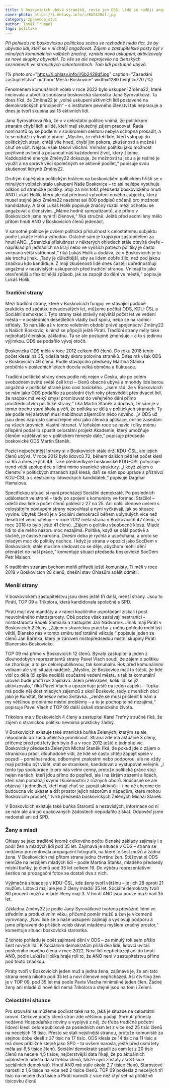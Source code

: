 ```yaml
---
title: V Boskovicích ubývá straníků, roste jen ODS. Lidé se raději angažují bez členství
cover-photo: https://i.ohlasy.info/i/6b2428df.jpg
category: zpravodajství
author: Tomáš Trumpeš
tags: politika
---
```


*Při pohledu na boskovickou politickou scénu se rozhodně nedá říct, že by ubývalo lidí, kteří se v ní chtějí angažovat. Zájem o zastupitelské posty byl v minulých komunálních volbách značný, vznikla nová uskupení, aktivizovaly se nové skupiny obyvatel. To vše se ale neprojevilo na členských seznamech ve stranických sekretariátech. Tam lidí postupně ubývá.*

{% photo src="https://i.ohlasy.info/i/6b2428df.jpg" caption="Zasedání zastupitelstva" author="Město Boskovice" width=1280 height=720 /%}

Fenoménem komunálních voleb v roce 2022 bylo uskupení Změna22, které iniciovala a utvořila současná boskovická starostka Jana Syrovátková. Ta dnes říká, že Změna22 je „volné uskupení aktivních lidí postavené na demokratických principech“ – s institutem pevného členství tak nepracuje a dnes je tvoří skupina asi 15 aktivních lidí.

Jana Syrovátková říká, že v v celostátní politice vnímá, že politickým stranám chybí lídři a lidé, kteří mají skutečný zájem pracovat. Řada nominantů by se podle ní v soukromém sektoru nebyla schopna prosadit, a to se odráží i v kvalitě práce. „Myslím, že někteří lidé, kteří vstupují do politických stran, chtějí vše hned, chybí jim pokora, zkušenosti a možná i chuť se učit. Nejsou však takoví všichni. Vnímám politiku jako možnost pozitivně ovlivnit a posunout náš každodenní život, který žijeme. Každopádně energie Změny22 dokazuje, že možnosti tu jsou a je reálné je využít a na správě věcí společných se aktivně podílet,“ popisuje svou zkušenost lídryně Změny22.

Druhým úspěšným politickým hráčem na boskovickém politickém hřišti se v minulých volbách stalo uskupení Naše Boskovice – to asi nejlépe vystihuje odklon od stranické politiky. Stojí za ním totiž předseda boskovického hnutí ANO Lukáš Holík, který ale dal přednost vytvoření nového subjektu, který musel stejně jako Změna22 nasbírat asi 800 podpisů občanů pro možnost kandidatury. A také Lukáš Holík popisuje značný rozdíl mezi ochotou se angažovat a členstvím. „Máme hodně sympatizantů, ale přímo v Boskovicích jsme nyní tři členové,“ říká stručně. Ještě před sedmi lety mělo přitom hnutí ANO v Boskovicích členů jedenáct.

V samotné politice je ovšem politická příslušnost k celostátnímu subjektu podle Lukáše Holíka výhodou. Ostatně sám je krajským zastupitelem za hnutí ANO. „Stranická příslušnost v některých ohledech stále otevírá dveře – například při jednáních na kraji nebo ve vyšších patrech politiky je často vnímaná větší vstřícnost,“ říká Lukáš Holík a dodává, že v Boskovicích je to ale trochu jinak. „Tady je důležitější, aby se lidem dobře žilo, než pod jakou značkou kdo kandiduje. Z mojí zkušenosti lidé dnes častěji upřednostňují angažmá v nezávislých uskupeních před tradiční stranou. Vnímají to jako otevřenější a flexibilnější způsob, jak se zapojit do dění ve městě,“ popisuje Lukáš Holík.

### Tradiční strany

Mezi tradiční strany, které v Boskovicích fungují ve stávající podobě prakticky od začátku devadesátých let, můžeme počítat ODS, KDU-ČSL a Sociální demokracii. Tyto strany také strávily největší počet let ve vedení města – v posledních desetiletích vládly buď spolu, nebo se na radnici střídaly. To narušilo až v tomto volebním období právě spojenectví Změny22 a Našich Boskovic, k nimž se připojili ještě Piráti. Tradiční strany měly také nejbohatší členskou základnu. Ta se ale postupně zmenšuje – a to s jedinou výjimkou. ODS se podařilo vývoj otočit.

Boskovická ODS měla v roce 2012 celkem 60 členů. Do roku 2018 tento počet klesal na 35, odešla tedy skoro polovina straníků. Dnes má však ODS v Boskovicích 46 členů. Podle stávajícího předsedy Martina Staňka proběhla v posledních letech docela velká obměna a fluktuace. 

Tradiční politické strany dnes podle něj nejen v Česku, ale po celém svobodném světě světě čelí krizi – členů obecně ubývá a mnohdy lidé berou angažmá v politické straně jako cosi toxického. „Jsem rád, že v Boskovicích se nám jako ODS podařilo za poslední čtyři roky přesvědčit přes dvacet lidí, že naopak má velký smysl promlouvat do veřejného dění přímo prostřednictvím politické strany,“ říká Martin Staněk a dodává, že sám je v tomto trochu stará škola a věří, že politika se dělá v politických stranách. Ty ale podle něj zároveň musí nabídnout zájemcům něco nového. „V ODS už jsou dnes naprosto samozřejmé věci jako členská aplikace, online zasedání na všech úrovních, vlastní intranet. V loňském roce se navíc i díky mému přispění podařilo spustit celostátní projekt Akademie, který umožňuje členům vzdělávat se v politickém řemesle dále,“ popisuje předseda boskovické ODS Martin Staněk.

Pozici nejpočetnější strany si v Boskovicích stále drží KDU-ČSL, ale jejích členů ubývá. V roce 2012 bylo lidovců 72, během dalších pěti let počet klesl na 65 a dnes je jich 49\. Také předsedkyně boskovické KDU-ČSL potvrzuje trend větší spolupráce s lidmi mimo stranické struktury. „I když zájem o členství v politických stranách spíš klesá, daří se nám spolupráce s příznivci KDU-ČSL a s nestraníky lidoveckých kandidátek,“ popisuje Dagmar Hamalová.

Specifickou situací si nyní procházejí Sociální demokraté. Po posledních událostech ve straně – tedy po spojení s komunisty ve formaci Stačilo\! – odešli dva lidé a počet členů poklesl z 27 na 25\. Ani další členové ovšem s celostátním postupem strany nesouhlasí a nyní vyčkávají, jak se situace vyvine. Úbytek členů je v Sociální demokracii během uplynulých více než deseti let velmi citelný – v roce 2012 měla strana v Boskovicích 47 členů, v roce 2018 to bylo ještě 41 členů. „Zájem o politiku všeobecně klesá. Mladé lidi to dle mého názoru moc nezajímá. Politika, když se dělá poctivě a slušně, je časově náročná. Dnešní doba je rychlá a uspěchaná, a proto se mladým moc do politiky nechce. I když je strana v opozici jako SocDem v Boskovicích, stále musíme sledovat co se děje, abychom mohli dění přenášet do naší práce,“ komentuje situaci předseda boskovické SocDem Petr Malach.

K tradičním stranám bychom mohli přiřadit ještě komunisty. Ti měli v roce 2018 v Boskovicích 28 členů, dnešní stav Ohlasům sdělit odmítli.

### Menší strany

V boskovickém zastupitelstvu jsou dnes ještě tři další, menší strany. Jsou to Piráti, TOP 09 a Trikolora, která kandidovala společně s SPD.

Piráti mají dva mandáty a v rámci koaličního uspořádání získali i post neuvolněného místostarosty. Obě pozice však zastávají nestraníci – místostarosta Radek Šamšula a zastupitel Jan Nádvorník. Jinak mají Piráti v Boskovicích 2 členy. „Zájem o stranickou práci by z mého pohledu mohl být větší, Blansko nás v tomto směru teď totálně válcuje,“ popisuje jeden ze členů Jan Bařinka, který je zároveň místopředsedou místní skupiny Piráti Blanensko–Boskovicko.

TOP 09 má přímo v Boskovicích 12 členů. Bývalý zastupitel a jeden z dlouhodobých reprezentantů strany Pavel Vlach soudí, že zájem o politiku se zhoršuje, a to jak celorepublikovou, tak komunální. Rok před komunálními volbami ale vidí situaci nadějně. „Myslím, že Boskovice mají to štěstí, že lidé vidí co dělá (či spíše nedělá) současné vedení města, a tak ta komunální úroveň bude příští rok zajímavá. Jsem překvapen, kolik lidí se již aktivizovalo,“ říká Pavel Vlach a upozorňuje ještě na jeden aspekt – Topka má podle něj dost mladých zájemců z okolí Boskovic, tedy z menších obcí jako je Kunštát, Benešov nebo Svitávka. „Jenže se musí přičlenit k nám a my většinou probíráme místní problémy – a to je pochopitelně nezajímá,“ popisuje Pavel Vlach z TOP 09 další úskalí stranického života.

Trikolora má v Boskovicích 4 členy a zastupitel Karel Trefný stručně říká, že zájem o stranickou politiku nevnímá prakticky žádný. 

V Boskovicích existuje také stranická buňka Zelených, kterým se ale nepodařilo do zastupitelstva proniknout. Strana zde má aktuálně 3 členy, přičemž před pěti lety jich bylo 8 a v roce 2012 ještě o jednoho víc. Boskovický předseda Zelených Michal Staněk říká, že pokud jde o zájem o stranickou práci, dlouhodobě vidí, že lidé se často chtějí zapojit spíše v pozadí – pomáhat radou, odbornými znalostmi nebo podporou, ale ne vždy mají potřebu být vidět, stát se straníkem, kandidovat a vystupovat veřejně. „I tento typ spolupráce je pro nás velmi cenný, protože politická práce stojí nejen na těch, kteří jdou přímo do popředí, ale i na širším zázemí a lidech, kteří nám pomáhají svými zkušenostmi z různých oborů. Současně se ale objevují i jednotlivci, kteří mají chuť se zapojit aktivněji – i na ně chceme do budoucna víc ukázat a dát prostor jejich názorům a nápadům, které mohou Boskovicím prospět,“ tvrdí předseda boskovických Zelených Michal Staněk.

V Boskovicích existuje také buňka Starostů a nezavíslých, informace od ní se nám ale ani po opakovaných žádostech nepodařilo získat. Odpověď jsme nedostali ani od SPD.

### Ženy a mladí 

Ohlasy se jako tradičně kromě celkového počtu členské základy zajímaly i o podíl žen a mladých lidí pod 35 let. Zajímavá je situace v ODS – strana se nedávno prezentovala propagační fotografií, na které je šest mužů a žádná žena. V Boskovicích má přitom strana jednu čtvrtinu žen. Stěžovat si ODS nemůže na nezájem mladých lidí – podle Martina Staňka, mladého předsedy místní buňky, je členů pod 35 let celkem 16\. Do výběru reprezentativní šestice na propagační fotce se dostali dva z nich.

Výjimečná situace je v KDU-ČSL, kde ženy tvoří většinu – je jich 28 oproti 21 mužům. Lidovci mají ale jen 2 členy mladší 35 let. Sociální demokraty tvoří 80 procent mužů a mladé členy mají 3\. V hnutí ANO jsou pouze muži nad 35 let.

Základna Změny22 je podle Jany Syrovátkové  tvořena převážně lidmi ve středním a produktivním věku, přičemž poměr mužů a žen je víceméně vyrovnaný. „Noví lidé se o naše uskupení zajímají a vyslovují podporu a jsme připraveni do příštích voleb dávat mladému myšlení značný prostor,“ komentuje situaci boskovická starostka. 

Z tohoto pohledu je opět zajímavé dění v ODS – za minulý rok sem přišlo šest nových lidí. K Sociálním demokratům přišli dva lidé,  lidovci uvítali posledního nového člena v roce 2022\. Noví lidí nepřicházejí ani do hnutí ANO, podle Lukáše Holíka hraje roli to, že ANO není v zastupitelstvu přímo pod touto značkou.

Piráty tvoří v Boskovicích jeden muž a jedna žena, zajímavé je, že ani tato strana nemá nikoho pod 35 let a noví členové nepřicházejí. Asi čtvrtina žen je v TOP 09, pod 35 let má podle Pavla Vlacha minimálně jeden člen. Žádné ženy ani mladé či nové lidi nemá Trikolora a stejně jsou na tom i Zelení.

### Celostátní situace

Pro srovnání se můžeme podívat také na to, jaká je situace na celostátní úrovni. Celkové počty členů stran zde většinou padají. Shrnutí přinesly nedávno Hospodářské noviny a vyplývá z něj, že třeba tradičně početní lidovci klesli celorepublikově za posledních osm let z více než 25 tisíc členů na necelých 18 tisíc. Přesto se stali nejsilnější stranou, protože komunisté za stejnou dobu klesli z 37 tisíc na 17 tisíc. ODS klesla ze 14 tisíc na 11 tisíc a má dnes přibližně stejně jako SPD – ta ovšem narosla, ještě před osmi lety měla asi 6,5 tisíce členů. Sociální demokraté spadli za osm let z 20 tisíc členů na necelé 4,5 tisíce, nejčerstvější data říkají, že po aktuálních událostech odešla další třetina členů, takže nyní zůstaly asi 3 tisíce sociálních demokratů. Hnutí ANO má stále okolo 2,7 tisíce členů, Starostové narostli z 1,6 tisíce na více než 2 tisíce členů. TOP 09 poklesla z necelých tří tisíc na necelé dva tisíce a Piráti narostli z více než čtyř set na přibližně tisícovku členů.